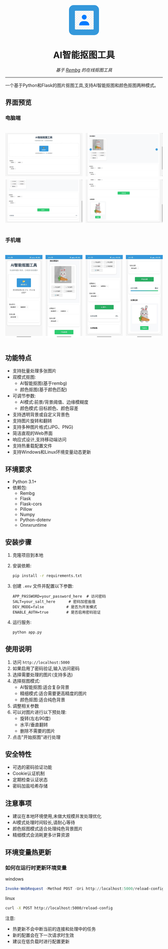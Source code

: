 <div align="center">
  <img src="static/icons/icon.png" width="96" height="96" alt="网站图标" style="border-radius: 15px;">
  <h1>AI智能抠图工具</h1>
  <p><em>基于 <a href="https://github.com/danielgatis/rembg">Rembg</a> 的在线抠图工具</em></p>
  <hr>
</div>

一个基于Python和Flask的图片抠图工具,支持AI智能抠图和颜色抠图两种模式。
## 界面预览

### 电脑端
<div style="display: grid; grid-template-columns: repeat(2, 1fr); gap: 10px; padding: 20px 0;">
    <img src="static/screenshots/win1.png" width="300" alt="电脑端界面">
    <img src="static/screenshots/win2.png" width="300" alt="电脑端界面2">
    <img src="static/screenshots/win3.png" width="300" alt="电脑端界面3">
    <img src="static/screenshots/win4.png" width="300" alt="电脑端界面4">
</div>

### 手机端
<div style="display: grid; grid-template-columns: repeat(4, 1fr); gap: 10px; padding: 20px 0;">
  <img src="static/screenshots/1.jpg" width="200" alt="手机端界面">
  <img src="static/screenshots/2.jpg" width="200" alt="手机端界面2">
  <img src="static/screenshots/3.jpg" width="200" alt="手机端界面3">
  <img src="static/screenshots/4.jpg" width="200" alt="手机端界面4">
</div>


## 功能特点

- 支持批量处理多张图片
- 双模式抠图:
  - AI智能抠图(基于rembg)
  - 颜色抠图(基于颜色匹配)
- 可调节参数:
  - AI模式:前景/背景阈值、边缘模糊度
  - 颜色模式:目标颜色、颜色容差
- 支持透明背景或自定义背景色
- 支持图片旋转和翻转
- 支持多种图片格式(JPG、PNG)
- 简洁直观的Web界面
- 响应式设计,支持移动端访问
- 支持热重载配置文件
- 支持Windows和Linux环境变量动态更新

## 环境要求

- Python 3.1+
- 依赖包:
  - Rembg
  - Flask
  - Flask-cors
  - Pillow
  - Numpy
  - Python-dotenv
  - Onnxruntime

## 安装步骤

1. 克隆项目到本地
2. 安装依赖:
   ```bash
   pip install -r requirements.txt
   ```
3. 创建 `.env` 文件并配置以下参数:
   ```
   APP_PASSWORD=your_password_here  # 访问密码
   SALT=your_salt_here      # 密码加密盐值
   DEV_MODE=false          # 是否为开发模式
   ENABLE_AUTH=true        # 是否启用密码验证
   ```

4. 运行服务:
   ```bash
   python app.py
   ```

## 使用说明

1. 访问 `http://localhost:5000`
2. 如果启用了密码验证,输入访问密码
3. 选择需要处理的图片(支持多选)
4. 选择抠图模式:
   - AI智能抠图:适合复杂背景
   - 精细模式:适合需要更高精度的图片
   - 颜色抠图:适合纯色背景
5. 调整相关参数
6. 可以对图片进行以下预处理:
   - 旋转(左右90度)
   - 水平/垂直翻转
   - 删除不需要的图片
7. 点击"开始抠图"进行处理

## 安全特性

- 可选的密码验证功能
- Cookie认证机制
- 定期检查认证状态
- 密码加盐哈希存储

## 注意事项

- 建议在本地环境使用,未做大规模并发处理优化
- AI模式处理时间较长,请耐心等待
- 颜色抠图模式适合处理纯色背景图片
- 精细模式会消耗更多计算资源



## 环境变量热更新

### 如何在运行时更新环境变量

windows

```powershell
Invoke-WebRequest -Method POST -Uri http://localhost:5000/reload-config
```



linux

```bash
curl -X POST http://localhost:5000/reload-config
```

注意:
- 热更新不会中断当前的连接和处理中的任务
- 新的配置会在下一次请求时生效
- 建议在低负载时进行配置更新


